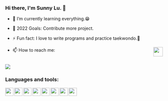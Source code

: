 ### Hi there, I'm Sunny Lu. 👋
- 🌱 I’m currently learning everything.😁
- 🎯 2022 Goals: Contribute more project.
- ⚡ Fun fact: I love to write programs and practice taekwondo.🥋
- 📫 How to reach me:  [<img  style="float: right;" width="30px" src="https://img.icons8.com/external-vitaliy-gorbachev-lineal-color-vitaly-gorbachev/100/000000/external-mail-mail-vitaliy-gorbachev-lineal-color-vitaly-gorbachev-48.png"/>][gmail]
  
  
  [gmail]:mailto:sunnylu666@gmail.com

<br />

<img src="https://github-readme-stats.vercel.app/api/top-langs?username=sunny62898&layout=compact&hide=HTML"/>

<br />

### Languages and tools:
<img align="left" width="26px" src="https://cdn.jsdelivr.net/gh/devicons/devicon/icons/python/python-original.svg"/>
<img align="left" width="26px" src="https://cdn.jsdelivr.net/gh/devicons/devicon/icons/arduino/arduino-original.svg" />
<img align="left" width="26px" src="https://cdn.jsdelivr.net/gh/devicons/devicon/icons/linux/linux-original.svg" />
<img align="left" width="26px" src="https://cdn.jsdelivr.net/gh/devicons/devicon/icons/tensorflow/tensorflow-original.svg" />
<img align="left" width="26px" src="https://cdn.jsdelivr.net/gh/devicons/devicon/icons/raspberrypi/raspberrypi-original.svg" />
<img align="left" width="26px" src="https://cdn.jsdelivr.net/gh/devicons/devicon/icons/docker/docker-plain.svg" />
<img align="left" width="26px" src="https://cdn.jsdelivr.net/gh/devicons/devicon/icons/jupyter/jupyter-original-wordmark.svg" />
<img align="left" width="26px" src="https://cdn.jsdelivr.net/gh/devicons/devicon/icons/github/github-original.svg" />

<!--
**sunny62898/sunny62898** is a ✨ _special_ ✨ repository because its `README.md` (this file) appears on your GitHub profile.

Here are some ideas to get you started:

- 🔭 I’m currently working on ...
- 🌱 I’m currently learning ...
- 👯 I’m looking to collaborate on ...
- 🤔 I’m looking for help with ...
- 💬 Ask me about ...
- 📫 How to reach me: ...
- 😄 Pronouns: ...
- ⚡ Fun fact: ...
-->
